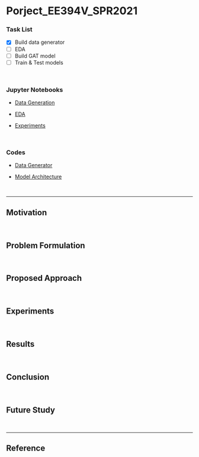 # Porject_EE394V_SPR2021

### Task List

- [x] Build data generator
- [ ] EDA
- [ ] Build GAT model
- [ ] Train & Test models

<br>

### Jupyter Notebooks

- [Data Generation](https://github.com/jhyun0919/Project_EE394V_SPR2021/blob/main/code/data%20generation/data%20generation.ipynb)

- [EDA](https://github.com/jhyun0919/Project_EE394V_SPR2021/blob/main/code/data%20generation/eda.ipynb)

- [Experiments](https://github.com/jhyun0919/Project_EE394V_SPR2021/tree/main/code/experiments)

<br>

### Codes

- [Data Generator](https://github.com/jhyun0919/Project_EE394V_SPR2021/blob/main/code/data%20generation/data_generator.py)

- [Model Architecture](https://github.com/jhyun0919/Project_EE394V_SPR2021/blob/main/code/model%20architecture/model.py)

<br>

---

## Motivation

<br>

## Problem Formulation

<br>

## Proposed Approach

<br>

## Experiments

<br>

## Results

<br>

## Conclusion

<br>

## Future Study

<br>

---

## Reference
